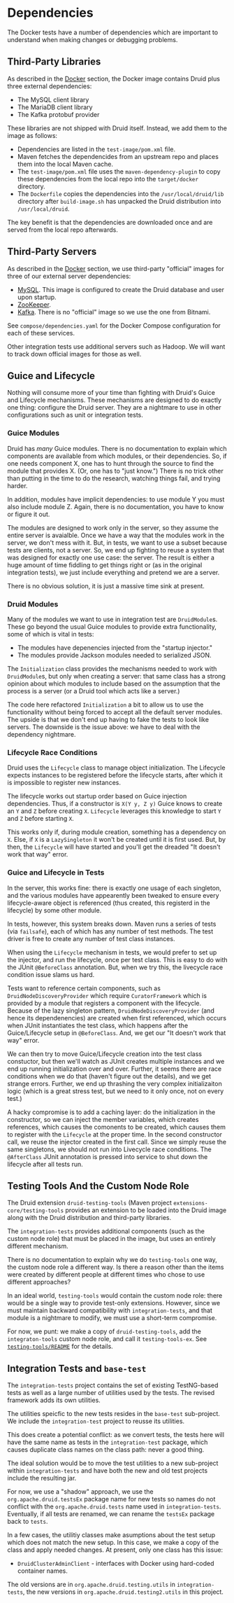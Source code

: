 <!--
  ~ Licensed to the Apache Software Foundation (ASF) under one
  ~ or more contributor license agreements.  See the NOTICE file
  ~ distributed with this work for additional information
  ~ regarding copyright ownership.  The ASF licenses this file
  ~ to you under the Apache License, Version 2.0 (the
  ~ "License"); you may not use this file except in compliance
  ~ with the License.  You may obtain a copy of the License at
  ~
  ~   http://www.apache.org/licenses/LICENSE-2.0
  ~
  ~ Unless required by applicable law or agreed to in writing,
  ~ software distributed under the License is distributed on an
  ~ "AS IS" BASIS, WITHOUT WARRANTIES OR CONDITIONS OF ANY
  ~ KIND, either express or implied.  See the License for the
  ~ specific language governing permissions and limitations
  ~ under the License.
  -->

# Dependencies

The Docker tests have a number of dependencies which are important to understand
when making changes or debugging problems.

## Third-Party Libraries

As described in the [Docker](docker.md) section, the Docker image contains Druid
plus three external dependencies:

* The MySQL client library
* The MariaDB client library
* The Kafka protobuf provider

These libraries are not shipped with Druid itself. Instead, we add them to the
image as follows:

* Dependencies are listed in the `test-image/pom.xml` file.
* Maven fetches the dependencides from an upstream repo and places them
  into the local Maven cache.
* The `test-image/pom.xml` file uses the `maven-dependency-plugin`
  to copy these dependencies from the local repo into the
  `target/docker` directory.
* The `Dockerfile` copies the dependencies into the `/usr/local/druid/lib`
  directory after `build-image.sh` has unpacked the Druid distribution
  into `/usr/local/druid`.

The key benefit is that the dependencies are downloaded once and are
served from the local repo afterwards.

## Third-Party Servers

As described in the [Docker](docker.md) section, we use third-party
"official" images for three of our external server dependencies:

* [MySQL](https://hub.docker.com/_/mysql). This image is configured
  to create the Druid database and user upon startup.
* [ZooKeeper](https://hub.docker.com/_/zookeeper).
* [Kafka](https://hub.docker.com/r/bitnami/kafka/). There is no
  "official" image so we use the one from Bitnami.

See `compose/dependencies.yaml` for the Docker Compose configuration
for each of these services.

Other integration tests use additional servers such as Hadoop.
We will want to track down official images for those as well.

## Guice and Lifecycle

Nothing will consume more of your time than fighting with Druid's
Guice and Lifecycle mechanisms. These mechanisms are designed to do
exactly one thing: configure the Druid server. They are a nightmare
to use in other configurations such as unit or integration tests.

### Guice Modules

Druid has *many* Guice modules. There is no documentation to explain
which components are available from which modules, or their dependencies.
So, if one needs component X, one has to hunt through the source to
find the module that provides X. (Or, one has to "just know.") There
is no trick other than putting in the time to do the research, watching
things fail, and trying harder.

In addition, modules have implicit dependencies: to use module Y you
must also include module Z. Again, there is no documentation, you have
to know or figure it out.

The modules are designed to work only in the server, so they assume
the entire server is avaialble. Once we have a way that the modules
work in the server, we don't mess with it. But, in tests, we want
to use a subset because tests are clients, not a server. So, we end
up fighting to reuse a system that was designed for exactly one use
case: the server. The result is either a huge amount of time fiddling
to get things right or (as in the original integration tests), we just
include everything and pretend we are a server.

There is no obvious solution, it is just a massive time sink at
present.

### Druid Modules

Many of the modules we want to use in integration test are
`DruidModule`s. These go beyond the usual Guice modules to provide
extra functionality, some of which is vital in tests:

* The modules have depenencies injected from the "startup injector."
* The modules provide Jackson modules needed to serialized JSON.

The `Initialization` class provides the mechanisms needed to work
with `DruidModule`s, but only when creating a server: that same class
has a strong opinion about which modules to include based on the
assumption that the process is a server (or a Druid tool which acts
like a server.)

The code here refactored `Initialization` a bit to allow us to
use the functionality without being forced to accept all the default
server modules. The upside is that we don't end up having to fake the
tests to look like servers. The downside is the issue above: we have to
deal with the dependency nightmare.

### Lifecycle Race Conditions

Druid uses the `Lifecycle` class to manage object initialization. The
Lifecycle expects instances to be registered before the lifecycle
starts, after which it is impossible to register new instances.

The lifecycle works out startup order based on Guice injection
dependencies. Thus, if a constructor is `X(Y y, Z y)` Guice knows
to create an `Y` and `Z` before creating `X`. `Lifecycle` leverages
this knowledge to start `Y` and `Z` before starting `X`.

This works only if, during module creation, something has a
dependency on `X`. Else, if `X` is a `LazySingleton` it won't be
created until it is first used. But, by then, the `Lifecycle` will have
started and you'll get the dreaded "It doesn't work that way" error.

### Guice and Lifecycle in Tests

In the server, this works fine: there is exactly one usage of each
singleton, and the various modules have appearently been tweaked to
ensure every lifecycle-aware object is referenced (thus created,
this registerd in the lifecycle) by some other module.

In tests, however, this system breaks down. Maven runs a series of
tests (via `failsafe`), each of which has any number of test methods.
The test driver is free to create any number of test class instances.

When using the `Lifecycle` mechanism in tests, we would prefer to
set up the injector, and run the lifecycle, once per test class. This
is easy to do with the JUnit `@BeforeClass` annotation. But, when we
try this, the livecycle race condition issue slams us hard.

Tests want to reference certain components, such as `DruidNodeDiscoveryProvider`
which require `CuratorFramework` which is provided by a module that
registers a component with the lifecycle. Because of the lazy singleton
pattern, `DruidNodeDiscoveryProvider` (and hence its dependenencies)
are created when first referenced, which occurs when JUnit instantiates
the test class, which happens after the Guice/Lifecycle setup in
`@BeforeClass`. And, we get our "It doesn't work that way" error.

We can then try to move Guice/Lifecycle creation into the test class
constuctor, but then we'll watch as JUnit creates multiple instances
and we end up running initialization over and over. Further, it seems
there are race conditions when we do that (haven't figure out the
details), and we get strange errors. Further, we end up thrashing
the very complex initializaiton logic (which is a great stress test,
but we need to it only once, not on every test.)

A hacky compromise is to add a caching layer: do the initialization in
the constructor, so we can inject the member variables, which creates
references, which causes the comonents to be created, which causes them
to register with the `Lifecycle` at the proper time. In the second
constructor call, we reuse the injector created in the first call.
Since we simply reuse the same singletons, we should not run into
Livecycle race conditions. The `@AfterClass` JUnit annotation is pressed
into service to shut down the lifecycle after all tests run.

## Testing Tools And the Custom Node Role

The Druid extension `druid-testing-tools` (Maven project
`extensions-core/testing-tools` provides an extension to be loaded
into the Druid image along with the Druid distribution and third-party
libraries.

The `integration-tests` provides additional components (such as the
custom node role) that must be placed in the image, but uses an
entirely different mechanism.

There is no documentation to explain why we do `testing-tools` one
way, the custom node role a different way. Is there a reason other than
the items were created by different people at different times who chose
to use different approaches?

In an ideal world, `testing-tools` would contain the custom node role:
there would be a single way to provide test-only extensions. However,
since we must maintain backward compatibility with `integration-tests`,
and that module is a nightmare to modify, we must use a short-term
compromise.

For now, we punt: we make a copy of `druid-testing-tools`, add the
`integraton-tools` custom node role, and call it `testing-tools-ex`.
See [`testing-tools/README`](../testing-tools/README.md) for the
details.

## Integration Tests and `base-test`

The `integration-tests` project contains the set of existing TestNG-based
tests as well as a large number of utilities used by the tests.
The revised framework adds its own utilities.

The utilities speicfic to the new tests resides in the `base-test`
sub-project. We include the `integration-test` project to reusse its
utilities.

This does create a potential conflict: as we convert tests, the tests
here will have the same name as tests in the `integration-test`
package, which causes duplicate class names on the class path: never
a good thing.

The ideal solution would be to move the test utilities to a new
sub-project within `integration-tests` and have both the new and old test
projects include the resulting jar.

For now, we use a "shadow" approach, we use the `org.apache.druid.testsEx`
package name for new tests so names do not conflict with the
`org.apache.druid.tests` name used in `integration-tests`. Eventually,
if all tests are renamed, we can rename the `testsEx` package back
to `tests`.

In a few cases, the utilitiy classes make asumptions about the test
setup which does not match the new setup. In this case, we make a copy
of the class and apply needed changes. At present, only one class has this
issue:

* `DruidClusterAdminClient` - interfaces with Docker using hard-coded
  container names.

The old versions are in `org.apache.druid.testing.utils` in
`integration-tests`, the new versions in `org.apache.druid.testing2.utils`
in this project.
